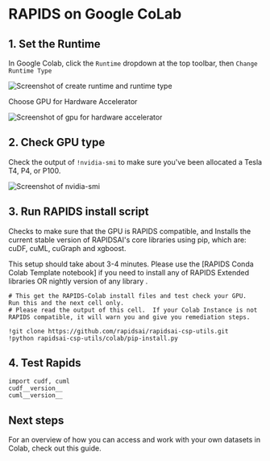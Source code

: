 # RAPIDS on Google CoLab

## 1. Set the Runtime

In Google Colab, click the `Runtime` dropdown at the top toolbar, then `Change Runtime Type`

![Screenshot of create runtime and runtime type](../../images/.png)

Choose GPU for Hardware Accelerator

![Screenshot of gpu for hardware accelerator](../../images/.png)

## 2. Check GPU type

Check the output of `!nvidia-smi` to make sure you've been allocated a Tesla T4, P4, or P100.

![Screenshot of nvidia-smi](../../images/.png)

## 3. Run RAPIDS install script

Checks to make sure that the GPU is RAPIDS compatible, and Installs the current stable version of RAPIDSAI's core libraries using pip, which are: cuDF, cuML, cuGraph and xgboost.

This setup should take about 3-4 minutes. Please use the [RAPIDS Conda Colab Template notebook] if you need to install any of RAPIDS Extended libraries OR nightly version of any library .

```console
# This get the RAPIDS-Colab install files and test check your GPU.  Run this and the next cell only.
# Please read the output of this cell.  If your Colab Instance is not RAPIDS compatible, it will warn you and give you remediation steps.

!git clone https://github.com/rapidsai/rapidsai-csp-utils.git
!python rapidsai-csp-utils/colab/pip-install.py
```

## 4. Test Rapids

```console
import cudf, cuml
cudf__version__
cuml__version__

```

## Next steps

For an overview of how you can access and work with your own datasets in Colab, check out this guide.
